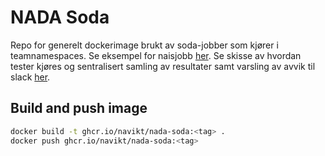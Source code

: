 # NADA Soda
Repo for generelt dockerimage brukt av soda-jobber som kjører i teamnamespaces. Se eksempel for naisjobb [her](https://github.com/navikt/dp-nada-soda). Se skisse av hvordan tester kjøres og sentralisert samling av resultater samt varsling av avvik til slack [her](https://github.com/navikt/nada-soda-service#skisse).

## Build and push image
````bash
docker build -t ghcr.io/navikt/nada-soda:<tag> .
docker push ghcr.io/navikt/nada-soda:<tag>
````

